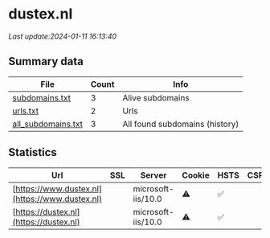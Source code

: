 # dustex.nl
*Last update:2024-01-11 16:13:40*
## Summary data
| File       | Count | Info |
|------------|-------|------|
|[subdomains.txt](/data/dustex/subdomains.txt)|3|Alive subdomains|
|[urls.txt](/data/dustex/urls.txt)|2|Urls|
|[all_subdomains.txt](/data/dustex/all_subdomains.txt)|3|All found subdomains (history)|
## Statistics
| Url | SSL | Server | Cookie | HSTS | CSP | XFO | XXP | RP | Tech |
|------------|-------|------|------|------|------|------|------|------|------|
|[https://www.dustex.nl](https://www.dustex.nl)| |microsoft-iis/10.0|:warning: |:white_check_mark: | | |:white_check_mark: | | |:white_check_mark: | |HSTS IIS:10.0 Micros...| |
|[https://dustex.nl](https://dustex.nl)| |microsoft-iis/10.0|:warning: |:white_check_mark: | | |:white_check_mark: | | |:white_check_mark: | |HSTS IIS:10.0 Micros...| |
